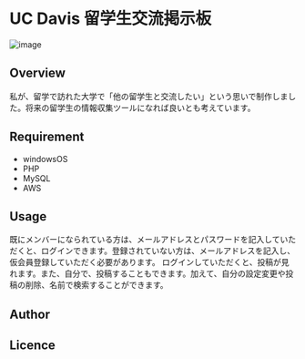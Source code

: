 # UC Davis 留学生交流掲示板

![image](https://user-images.githubusercontent.com/78911947/188737841-fc84c966-a0d2-4037-ab77-857e05a3d51d.png)

## Overview

私が、留学で訪れた大学で「他の留学生と交流したい」という思いで制作しました。将来の留学生の情報収集ツールになれば良いとも考えています。

## Requirement

- windowsOS
- PHP
- MySQL
- AWS

## Usage

既にメンバーになられている方は、メールアドレスとパスワードを記入していただくと、ログインできます。登録されていない方は、メールアドレスを記入し、仮会員登録していただく必要があります。
ログインしていただくと、投稿が見れます。また、自分で、投稿することもできます。加えて、自分の設定変更や投稿の削除、名前で検索することができます。

## Author

## Licence

